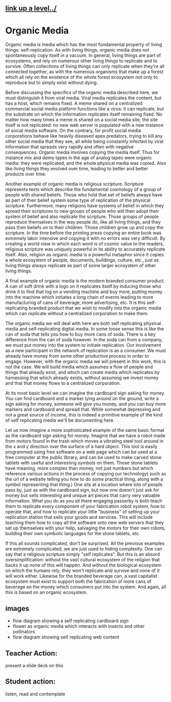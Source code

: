 ## [link up a level../](../)


# Organic Media

Organic media is media which has the most fundamental property of living things: self-replication.  As with living things, organic media does not spontaneously copy itself in a vacuum.  In general, living things are part of ecosystems, and rely on numerous other living things to replicate and to survive.  Often collections of living things can only replicate when they're all connected together, as with the numerous organisms that make up a forest which all rely on the existence of the whole forest ecosystem not only to reproduce but to simply exist without dying.  

Before discussing the specifics of the organic media described here, we must distinguish it from viral media.  Viral media replicates the content, but has a host, which remains fixed.  A meme shared on a centralized commercial social media platform functions like a virus: it can replicate, but the substrate on which the information replicates itself remaining fixed.  No matter how many times a meme is shared on a social media site, the site itself is not replicated: no new web server is populated with a new instance of social media software. On the contrary, for profit social media corporations behave like heavily diseased apex predators, trying to kill any other social media that they see, all while being constantly infected by viral information that spreads very rapidly and often with negative consequences.  Organic media involves copying the media itself.  Thus for instance mix and demo tapes in the age of analog tapes were organic media: they were replicated, and the whole physical media was copied. Also like living things they evolved over time, leading to better and better products over time.  

Another example of organic media is religious scripture.  Scripture represents texts which describe the fundamental cosmology of a group of people with shared beliefs.  Those who hold that set of beliefs always have as part of their belief system some type of replication of the physical scripture.  Furthermore, many religions have systems of belief in which they spread their scriptures to new groups of people who will then adopt their system of belief and also replicate the scripture.  Those groups of people reproduce themselves in the way people do, like all living things, and they pass their beliefs on to their children.  Those children grow up and copy the scripture.  In the time before the printing press copying an entire book was extremely labor intensive and copying it with no errors was very difficult.  By creating a world view in which each word is of cosmic value to the readers, religious scripture was uniquely powerful in its ability to accurately replicate itself.  Also, religion as organic media is a powerful metaphor since it copies a whole ecosystem of people, documents, buildings, culture, etc., just as living things always replicate as part of some larger ecosystem of other living things.

A final example of organic media is the modern branded consumer product.  A can of soft drink with a logo on it replicates itself by inducing those who drink it to find that log on a vending machine and buy more, putting money into the machine which initiates a long chain of events leading to more manufacturing of cans of beverage, more advertising, etc.  It is this self-replicating branded product that we wish to modify into the organic media which can replicate without a centralized corporation to make them.

The organic media we will deal with here are both self replicating physical media and self-replicating digital media.  In some loose sense this is like the can of soda that tells you how to buy more cans of soda.  There is a key difference from the can of soda however.  In the soda can from a company, we must put money into the system to initiate replication.  Our involvement as a new participant in the network of replication is as a consumer.  We must already have money from some other productive process in order to engage.  However, with the organic media we will present in this work, this is not the case.  We will build media which assumes a flow of people and things that already exist, and which can create media which replicates by harnessing that which already exists, without assuming we invest money and that that money flows to a centralized corporation.  

At its most basic level we can imagine the cardboard sign asking for money.  You can find cardboard and a marker lying around on the ground, write a sign asking for money, someone will give you money, and you can buy more markers and cardboard and spread that.  While somewhat depressing and not a great source of income, this is indeed a primitive example of the kind of self replicating media we'll be documenting here.  

Let us now imagine a more sophisticated example of the same basic format as the cardboard sign asking for money.  Imagine that we have a robot made from motors found in the trash which moves a vibrating steel tool around in the x and y direction over the surface of a hard object.   This tool is easily programmed using free software on a web page which can be used at a free computer at the public library, and can be used to make carved stone tablets with useful and interesting symbols on them.  Those stone tablets have meaning, more complex than money, not just numbers but which reference various actions in the process of copying our technology( such as the url of a website telling you how to do some practical thing, along with a symbol representing that thing.)  One sits at a location where lots of people pass by, just as with the cardboard sign, but now one doesn't just ask for money but sells interesting and unique art pieces that carry very valuable information. What you do as you sit there engaging passerby is both teach them to replicate every component of your fabrication robot system, how to operate that, and how to replicate your little "business" of setting up your replication station that sells your goods and services.  This will include teaching them how to copy all the software onto new web servers that they set up themselves with your help, salvaging the motors for their own robots, building their own symbolic languages for the stone tablets, etc.  

If this all sounds complicated, don't be surprised.  All the previous examples are extremely complicated, we are just used to hiding complexity.  One can say that a religious scripture simply "self replicates".  But this is an absurd oversimplification: without the vast cultural ecosystem of the religion that backs it up none of this will happen.  And without the biological ecosystem on which the humans rely, they won't replicate and survive and none of it will work either.  Likewise for the branded beverage can, a vast capitalist ecosystem must exist to support both the fabrication of more cans of beverage an the money which consumers put into the system. And again, all this is based on an organic ecosystem.  

## images

- flow diagram showing a self replicating cardboard sign
- flower as organic media which interacts with insects and other pollinators
- flow diagram showing self replicating web content

## Teacher Action:

present a slide deck on this

## Student action:

listen, read and contemplate







